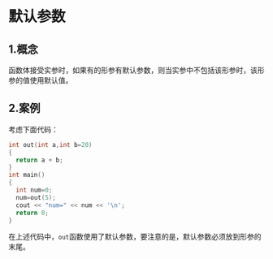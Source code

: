# 默认参数

## 1.概念
函数体接受实参时，如果有的形参有默认参数，则当实参中不包括该形参时，该形参的值使用默认值。<br>

## 2.案例
考虑下面代码：<br>
```cpp
int out(int a,int b=20)
{
  return a + b;
}
int main()
{
  int num=0;
  num=out(5);
  cout << "num=" << num << '\n';
  return 0;
}
```
在上述代码中，``out``函数使用了默认参数，要注意的是，默认参数必须放到形参的末尾。<br>
